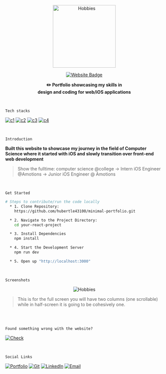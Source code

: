 <a href="https://hubertle.online/">
  <p align="center">
    <img src="https://github.com/hubertle43100/minimal-portfolio/assets/56861838/4669d19e-1a78-4c94-b108-3f90849a9e8b" width="200" height="200" alt="Hobbies">
  </p>
  <p align="center">
    <img src="https://img.shields.io/badge/Live Demo-94B1AF?style=for-the-badge&logo=WakaTime&logoColor=000000" alt="Website Badge">
  </p>
</a>
<p align="center">
  <strong>✏️ Portfolio showcasing my skills in<br> design and coding for web/iOS applications</strong>
</p>

<br/>


`Tech stacks`

[![c1](https://img.shields.io/badge/Tailwind_CSS-white?style=for-the-badge&logo=tailwind-css&logoColor=000000)](https://hubertle.online/)
[![c2](https://img.shields.io/badge/JavaScript-white?style=for-the-badge&logo=javascript&logoColor=000000)](https://hubertle.online/)
[![c3](https://img.shields.io/badge/React-white?style=for-the-badge&logo=react&logoColor=000000)](https://hubertle.online/)
[![c4](https://img.shields.io/badge/Vite-white?style=for-the-badge&logo=vite&logoColor=000000)](https://hubertle.online/)

<br/>

`Introduction`

**Built this website to showcase my journey in the field of Computer Science where it started with iOS and slowly transition over front-end web development**

> Show the fulltime: computer science @college -> Intern iOS Engineer @Amotions -> Junior iOS Engineer @ Amotions


<br/>

`Get Started`

```bash
# Steps to contribute/run the code locally
  * 1. Clone Repository:
    https://github.com/hubertle43100/minimal-portfolio.git

  * 2. Navigate to the Project Directory:
    cd your-react-project

  * 3. Install Dependencies
    npm install

  * 4. Start the Development Server
    npm run dev

  * 5. Open up "http://localhost:3000"
```
<br/>

`Screenshots`

<p align="center">
    <img src="https://github.com/hubertle43100/minimal-portfolio/assets/56861838/d14b2eeb-4d8c-45ee-82ae-1d6d0433b33d" alt="Hobbies">
  </p>

> This is for the full screen you will have two columns (one scrollable) while in half-screen it is going to be cohesively one.

<br/>
<br/>


`Found something wrong with the website?`

[![Check](https://img.shields.io/badge/Issues-94B1AF?style=for-the-badge&logo=Linode&logoColor=black)](https://github.com/hubertle43100/minimal-portfolio/issues)

<br/>

`Social Links`

[![Portfolio](https://img.shields.io/badge/Portfolio-white?style=for-the-badge&logo=Hack%20Club&logoColor=000000)](https://hubertle.online/)
[![Git](https://img.shields.io/badge/GitHub-white?style=for-the-badge&logo=github&logoColor=000000)](https://github.com/hubertle43100)
[![LinkedIn](https://img.shields.io/badge/LinkedIn-white?style=for-the-badge&logo=linkedin&logoColor=000000)](https://www.linkedin.com/in/hubertle/)
[![Email](https://img.shields.io/badge/Gmail-white?style=for-the-badge&logo=gmail&logoColor=000000)](mailto:hubertle43100@gmail.com?subject=👋%20Hello%20there!&body=Thanks%20for%20checking%20out%20my%20portfolio%20🙏
)
<br>

